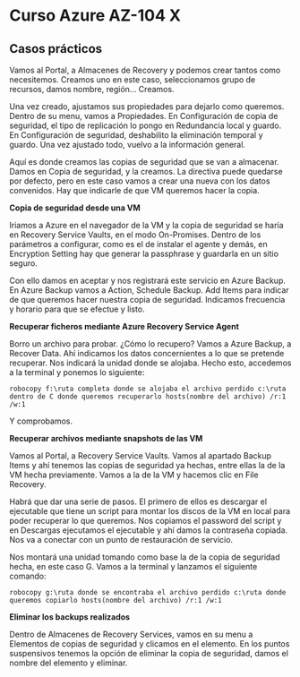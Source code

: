# Curso Azure AZ-104 X

## Casos prácticos

Vamos al Portal, a Almacenes de Recovery y podemos crear tantos como necesitemos. Creamos uno en este caso, seleccionamos grupo de recursos, damos nombre, región... Creamos.

Una vez creado, ajustamos sus propiedades para dejarlo como queremos. Dentro de su menu, vamos a Propiedades. En Configuración de copia de seguridad, el tipo de replicación lo pongo en Redundancia local y guardo. En Configuración de seguridad, deshabilito la eliminación temporal y guardo. Una vez ajustado todo, vuelvo a la información general. 

Aquí es donde creamos las copias de seguridad que se van a almacenar. Damos en Copia de seguridad, y la creamos. La directiva puede quedarse por defecto, pero en este caso vamos a crear una nueva con los datos convenidos. Hay que indicarle de que VM queremos hacer la copia.

**Copia de seguridad desde una VM**

Iriamos a Azure en el navegador de la VM y la copia de seguridad se haría en Recovery Service Vaults, en el modo On-Promises. Dentro de los parámetros a configurar, como es el de instalar el agente y demás, en Encryption Setting hay que generar la passphrase y guardarla en un sitio seguro.

Con ello damos en aceptar y nos registrará este servicio en Azure Backup. En Azure Backup vamos a Action, Schedule Backup. Add Items para indicar de que queremos hacer nuestra copia de seguridad. Indicamos frecuencia y horario para que se efectue y listo.

**Recuperar ficheros mediante Azure Recovery Service Agent**

Borro un archivo para probar. ¿Cómo lo recupero? Vamos a Azure Backup, a Recover Data. Ahí indicamos los datos concernientes a lo que se pretende recuperar. Nos indicará la unidad donde se alojaba. Hecho esto, accedemos a la terminal y ponemos lo siguiente:

```
robocopy f:\ruta completa donde se alojaba el archivo perdido c:\ruta dentro de C donde queremos recuperarlo hosts(nombre del archivo) /r:1 /w:1
``` 

Y comprobamos.

**Recuperar archivos mediante snapshots de las VM**

Vamos al Portal, a Recovery Service Vaults. Vamos al apartado Backup Items y ahí tenemos las copias de seguridad ya hechas, entre ellas la de la VM hecha previamente. Vamos a la de la VM y hacemos clic en File Recovery. 

Habrá que dar una serie de pasos. El primero de ellos es descargar el ejecutable que tiene un script para montar los discos de la VM en local para poder recuperar lo que queremos. Nos copiamos el password del script y en Descargas ejecutamos el ejecutable y ahí damos la contraseña copiada. Nos va a conectar con un punto de restauración de servicio.

Nos montará una unidad tomando como base la de la copia de seguridad hecha, en este caso G.
Vamos a la terminal y lanzamos el siguiente comando:

```
robocopy g:\ruta donde se encontraba el archivo perdido c:\ruta donde queremos copiarlo hosts(nombre del archivo) /r:1 /w:1 
```

**Eliminar los backups realizados**

Dentro de Almacenes de Recovery Services, vamos en su menu a Elementos de copias de seguridad y clicamos en el elemento. En los puntos suspensivos tenemos la opción de eliminar la copia de seguridad, damos el nombre del elemento y eliminar.









